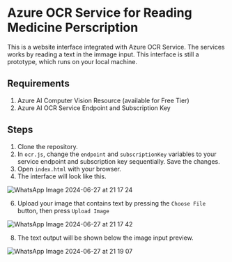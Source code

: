 # Azure OCR Service for Reading Medicine Perscription

This is a website interface integrated with Azure OCR Service. The services works by reading a text in the immage input. This interface is still a prototype, which runs on your local machine.

## Requirements
1. Azure AI Computer Vision Resource (available for Free Tier)
2. Azure AI OCR Service Endpoint and Subscription Key

## Steps
1. Clone the repository.
2. In `ocr.js`, change the `endpoint` and `subscriptionKey` variables to your service endpoint and subscription key sequentially. Save the changes.
3. Open `index.html` with your browser.
4. The interface will look like this.

![WhatsApp Image 2024-06-27 at 21 17 24](https://github.com/khalishaputri18/azure-ocr-medicine/assets/66949610/65f486ba-c80e-4a73-89ce-20b59e17df23)

6. Upload your image that contains text by pressing the `Choose File` button, then press `Upload Image`

![WhatsApp Image 2024-06-27 at 21 17 42](https://github.com/khalishaputri18/azure-ocr-medicine/assets/66949610/ed104464-ecae-42ff-9551-f25b5ad3913e)

8. The text output will be shown below the image input preview.

![WhatsApp Image 2024-06-27 at 21 19 07](https://github.com/khalishaputri18/azure-ocr-medicine/assets/66949610/4ac85a75-3d3e-4170-a443-8f803ddb1668)
